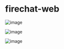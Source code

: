# firechat-web

![image](https://user-images.githubusercontent.com/50516265/185762700-9ead9d64-e5f1-422b-9ce1-f99906eb3fa1.png)


![image](https://user-images.githubusercontent.com/50516265/185762711-14e288d4-d679-4b52-86d9-2e391bede518.png)


![image](https://user-images.githubusercontent.com/50516265/185763111-c741dd3f-480a-4752-8147-90631b7dfd07.png)
